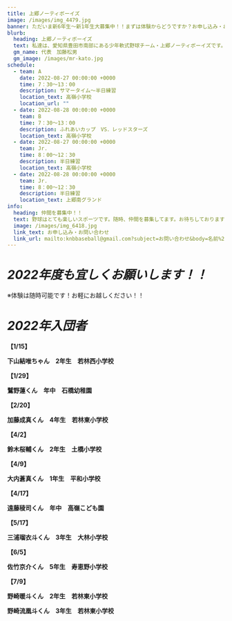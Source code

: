 ```yaml
---
title: 上郷ノーティボーイズ
image: /images/img_4479.jpg
banner: ただいま新6年生～新1年生大募集中！！まずは体験からどうですか？お申し込み・お問い合わせはお気軽にどうぞ！！
blurb:
  heading: 上郷ノーティボーイズ
  text: 私達は、愛知県豊田市南部にある少年軟式野球チーム・上郷ノーティボーイズです。野球を愛する少年・少女達の夢を育み、軟式野球を正しく指導し、体力向上と礼儀を養成します。また、親友同士の友情と交歓の場を与え、規則正しい明朗な少年・少女を育成することを目的としています。
  gm_name: 代表　加藤松男
  gm_image: /images/mr-kato.jpg
schedule:
  - team: A
    date: 2022-08-27 00:00:00 +0000
    time: 7：30～13：00
    description: サマータイム～半日練習
    location_text: 高嶺小学校
    location_url: ""
  - date: 2022-08-28 00:00:00 +0000
    team: B
    time: 7：30～13：00
    description: ふれあいカップ　VS．レッドスターズ
    location_text: 高嶺小学校
  - date: 2022-08-27 00:00:00 +0000
    team: Jr.
    time: 8：00～12：30
    description: 半日練習
    location_text: 高嶺小学校
  - date: 2022-08-28 00:00:00 +0000
    team: Jr.
    time: 8：00～12：30
    description: 半日練習
    location_text: 上郷南グランド
info:
  heading: 仲間を募集中！！
  text: 野球はとても楽しいスポーツです。随時、仲間を募集してます。お待ちしております！！
  image: /images/img_6418.jpg
  link_text: お申し込み・お問い合わせ
  link_url: mailto:knbbaseball@gmail.com?subject=お問い合わせ&body=名前%20%3A%0D%0Aふりがな%20%3A%0D%0A電話%20%3A%0D%0A学校名%20%3A%0D%0A学年%20%3A%0D%0Aお問い合せ内容%20%3A（例、体験・見学・入団希望）
---
```

# ***2022年度も宜しくお願いします！！***

※体験は随時可能です！お軽にお越しください！！

# ***2022年入団者***

**【1/15】**

**下山結唯ちゃん　2年生　若林西小学校**

**【1/29】**

**鷲野蓮くん　年中　石橋幼稚園**

**【2/20】**

**加藤成真くん　4年生　若林東小学校**

**【4/2】**

**鈴木桜輔くん　2年生　土橋小学校**

**【4/9】**

**大内蒼真くん　1年生　平和小学校**

**【4/17】**

**遠藤稜司くん　年中　高嶺こども園**

**【5/17】**

**三浦瑠衣斗くん　3年生　大林小学校**

**【6/5】**

**佐竹京介くん　5年生　寿恵野小学校**

**【7/9】**

**野崎暖斗くん　2年生　若林東小学校**

**野崎流凰斗くん　3年生　若林東小学校**